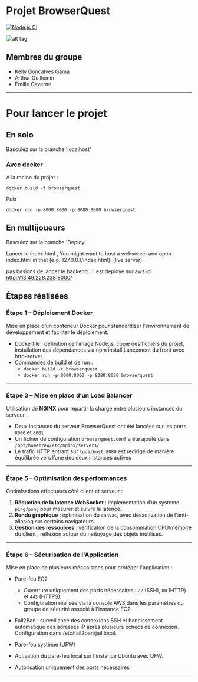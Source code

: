 # Projet BrowserQuest

[![Node.js CI](https://github.com/nenuadrian/BrowserQuest/actions/workflows/node.js.yml/badge.svg)](https://github.com/nenuadrian/BrowserQuest/actions/workflows/node.js.yml)

![alt tag](https://raw.github.com/nenuadrian/BrowserQuest/master/screens/1.png)

## Membres du groupe

- Kelly Goncalves Gama
- Arthur Guillemin
- Émilie Caverne

---
# Pour lancer le projet 

## En solo

Basculez sur la branche 'localhost'
### Avec docker 
A la racine du projet : 

`docker build -t browserquest .`

Puis 

`docker run -p 8000:8000 -p 8080:8080 browserquest`

## En multijoueurs

Basculez sur la branche 'Deploy'

Lancer le index.html , You might want to host a webserver and open index.html in that (e.g. 127.0.0.1/index.html). (live server)

pas besions de lancer le backend , il est deployé sur aws ici http://13.49.228.238:8000/


## Étapes réalisées



### Étape 1 – Déploiement Docker

Mise en place d’un conteneur Docker pour standardiser l’environnement de développement et faciliter le déploiement.

- Dockerfile : définition de l’image Node.js, copie des fichiers du projet, installation des dépendances via npm install.Lancement du front avec http-server.
- Commandes de build et de run :
    - `docker build -t browserquest .`
    - `docker run -p 8000:8000 -p 8080:8080 browserquest`
---

### Étape 3 – Mise en place d’un Load Balancer

Utilisation de **NGINX** pour répartir la charge entre plusieurs instances du serveur :

- Deux instances du serveur BrowserQuest ont été lancées sur les ports `8000` et `8001`
- Un fichier de configuration `browserquest.conf` a été ajouté dans `/opt/homebrew/etc/nginx/servers/`
- Le trafic HTTP entrant sur `localhost:8080` est redirigé de manière équilibrée vers l’une des deux instances actives

---

### Étape 5 – Optimisation des performances

Optimisations effectuées côté client et serveur :

1. **Réduction de la latence WebSocket** : implémentation d’un système `ping/pong` pour mesurer et suivre la latence.
2. **Rendu graphique** : optimisation du `canvas`, avec désactivation de l'anti-aliasing sur certains navigateurs.
3. **Gestion des ressources** : vérification de la consommation CPU/mémoire du client ; réflexion autour du nettoyage des objets inutilisés.

---

 ### Étape 6 – Sécurisation de l'Application

Mise en place de plusieurs mécanismes pour protéger l'application :

- Pare-feu EC2
    - Ouverture uniquement des ports nécessaires : `22` (SSH), `80` (HTTP) et `443` (HTTPS).
    - Configuration réalisée via la console AWS dans les paramètres du groupe de sécurité associé à l'instance EC2. 
- Fail2Ban : surveillance des connexions SSH et bannissement automatique des adresses IP après plusieurs échecs de connexion. Configuration dans /etc/fail2ban/jail.local.

- Pare-feu système (UFW)
- Activation du pare-feu local sur l'instance Ubuntu avec UFW.
- Autorisation uniquement des ports nécessaires

---
